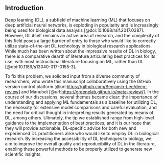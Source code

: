 ## Introduction

Deep learning (DL), a subfield of machine learning (ML) that focuses on deep artificial neural networks, is exploding in popularity and is increasingly being used for biological data analysis [@doi:10.1098/rsif.2017.0387].
However, DL itself remains an active area of research, and the complexity of this field poses a large barrier of entry to those who would like to correctly utilize state-of-the-art DL technology in biological research applications.
While much has been written about the impressive results of DL in biology, there is a comparative dearth of literature articulating best practices for its use, with most instructional literature focusing on ML, rather than DL [@doi:10.1186/s13040-017-0155-3].

To fix this problem, we solicited input from a diverse community of researchers, who wrote this manuscript collaboratively using the GitHub version control platform [@url:https://github.com/Benjamin-Lee/deep-review] and Manubot [@url:https://greenelab.github.io/meta-review/].
In the course of our discussions, several themes became clear: the importance of understanding and applying ML fundamentals as a baseline for utilizing DL, the necessity for extensive model comparisons and careful evaluation, and the need for critical thought in interpreting results generated by means of DL, among others.
Ultmately, the tip we established range from high-level guidance to the implementation of best practices, and it is our hope that they will provide actionable, DL-specific advice for both new and experienced DL practitioners alike who would like to employ DL in biological research.
By increasing the accessibility of DL techniques to biology, we aim to improve the overall quality and reproducibility of DL in the literature, enabling these powerful methods to be properly utilized to generate new scientific insights.

